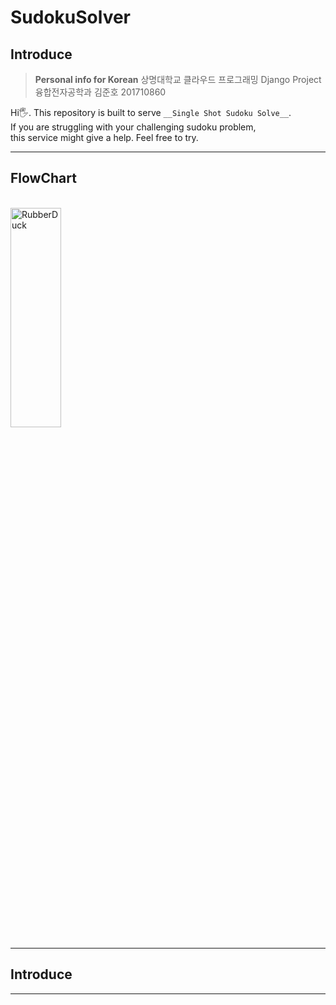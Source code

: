 # SudokuSolver

## Introduce

> __Personal info for Korean__
> 상명대학교 클라우드 프로그래밍 Django Project<br>
> 융합전자공학과 김준호 201710860

Hi🖐. This repository is built to serve `__Single Shot Sudoku Solve__`.<br>
If you are struggling with your challenging sudoku problem,<br>
this service might give a help. Feel free to try.

----------------------------------------------
## FlowChart

<br><img src="https://github.com/comeeasy/SudokuSolver/blob/main/FlowDiagram/flow_diagram.png" width="40%" height="30%" title="px(픽셀) 크기 설정" alt="RubberDuck"></img><br>

----------------------------------------------
## Introduce



----------------------------------------------
## 
